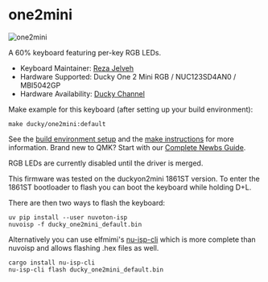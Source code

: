 # one2mini

![one2mini](http://www.duckychannel.com.tw/page-en/One_2_Mini_RGB/images/One2_Mini_01_02.jpg)

A 60% keyboard featuring per-key RGB LEDs.

* Keyboard Maintainer: [Reza Jelveh](https://github.com/fishman)
* Hardware Supported: Ducky One 2 Mini RGB / NUC123SD4AN0 / MBI5042GP
* Hardware Availability: [Ducky Channel](http://www.duckychannel.com.tw/page-en/One_2_Mini_RGB/)

Make example for this keyboard (after setting up your build environment):

    make ducky/one2mini:default

See the [build environment setup](https://docs.qmk.fm/#/getting_started_build_tools) and the [make instructions](https://docs.qmk.fm/#/getting_started_make_guide) for more information. Brand new to QMK? Start with our [Complete Newbs Guide](https://docs.qmk.fm/#/newbs).

RGB LEDs are currently disabled until the driver is merged.

This firmware was tested on the duckyon2mini 1861ST version. To enter the 1861ST bootloader to flash you can boot the keyboard while holding D+L.

There are then two ways to flash the keyboard:

    uv pip install --user nuvoton-isp
    nuvoisp -f ducky_one2mini_default.bin

Alternatively you can use elfmimi's [nu-isp-cli](https://lib.rs/crates/nu-isp-cli) which is more complete than nuvoisp and allows flashing .hex files as well.

    cargo install nu-isp-cli
    nu-isp-cli flash ducky_one2mini_default.bin
